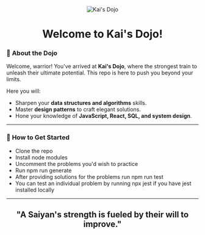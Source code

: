 <p align="center">
  <img src="https://i.pinimg.com/originals/6b/d9/45/6bd945a316dcd4b27aa28bd8a7df8529.jpg" alt="Kai's Dojo" style="max-width: 100%; height: auto;">
</p>

<h1 align="center">Welcome to Kai's Dojo!</h1>

### 🌌 **About the Dojo**

Welcome, warrior! You've arrived at **Kai's Dojo**, where the strongest train to unleash their ultimate potential. This repo is here to push you beyond your limits.

Here you will:
- Sharpen your **data structures and algorithms** skills.
- Master **design patterns** to craft elegant solutions.
- Hone your knowledge of **JavaScript, React, SQL, and system design**.

---

### 🚀 **How to Get Started**

- Clone the repo
- Install node modules
- Uncomment the problems you'd wish to practice
- Run npm run generate
- After providing solutions for the problems run npm run test
- You can test an individual problem by running npx jest <ProblemName> if you have jest installed locally

---


<h2 align="center">"A Saiyan's strength is fueled by their will to improve."</h2>

